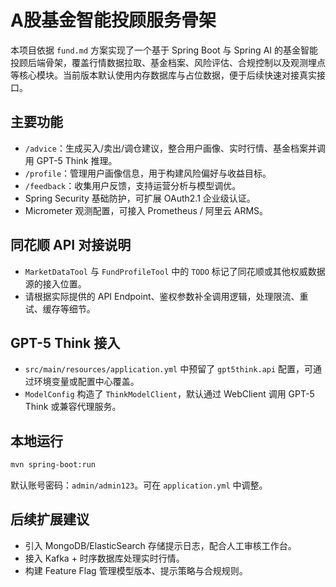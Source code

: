 # A股基金智能投顾服务骨架

本项目依据 `fund.md` 方案实现了一个基于 Spring Boot 与 Spring AI 的基金智能投顾后端骨架，覆盖行情数据拉取、基金档案、风险评估、合规控制以及观测埋点等核心模块。当前版本默认使用内存数据库与占位数据，便于后续快速对接真实接口。

## 主要功能
- `/advice`：生成买入/卖出/调仓建议，整合用户画像、实时行情、基金档案并调用 GPT-5 Think 推理。
- `/profile`：管理用户画像信息，用于构建风险偏好与收益目标。
- `/feedback`：收集用户反馈，支持运营分析与模型调优。
- Spring Security 基础防护，可扩展 OAuth2.1 企业级认证。
- Micrometer 观测配置，可接入 Prometheus / 阿里云 ARMS。

## 同花顺 API 对接说明
- `MarketDataTool` 与 `FundProfileTool` 中的 `TODO` 标记了同花顺或其他权威数据源的接入位置。
- 请根据实际提供的 API Endpoint、鉴权参数补全调用逻辑，处理限流、重试、缓存等细节。

## GPT-5 Think 接入
- `src/main/resources/application.yml` 中预留了 `gpt5think.api` 配置，可通过环境变量或配置中心覆盖。
- `ModelConfig` 构造了 `ThinkModelClient`，默认通过 WebClient 调用 GPT-5 Think 或兼容代理服务。

## 本地运行
```bash
mvn spring-boot:run
```

默认账号密码：`admin/admin123`。可在 `application.yml` 中调整。

## 后续扩展建议
- 引入 MongoDB/ElasticSearch 存储提示日志，配合人工审核工作台。
- 接入 Kafka + 时序数据库处理实时行情。
- 构建 Feature Flag 管理模型版本、提示策略与合规规则。
